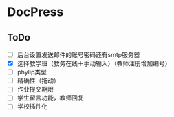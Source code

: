 # DocPress

## ToDo
- [ ] 后台设置发送邮件的账号密码还有smtp服务器
- [x] 选择教学班（教务在线＋手动输入）（教师注册增加编号）
- [ ] phylip类型
- [ ] 精确性（拖动）
- [ ] 作业提交期限
- [ ] 学生留言功能，教师回复
- [ ] 学校插件化
